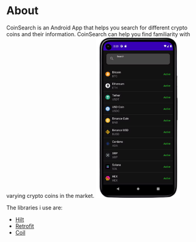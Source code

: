 <h1>About</h1>
CoinSearch is an Android App that helps you search for different crypto coins and their information. CoinSearch can help you find familiarity with varying crypto coins in the market.

<img src="mockups/crypto-sc-1-removebg-preview.png" width="220">

The libraries i use are: 
- [Hilt](https://dagger.dev/hilt/)
- [Retrofit](https://square.github.io/retrofit/)
- [Coil](https://coil-kt.github.io/coil/getting_started/)
